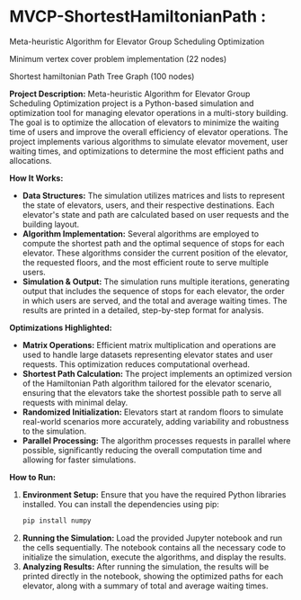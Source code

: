 # MVCP-ShortestHamiltonianPath :
Meta-heuristic Algorithm for Elevator Group Scheduling Optimization

Minimum vertex cover problem implementation (22 nodes)

Shortest hamiltonian Path Tree Graph (100 nodes)

**Project Description:**
Meta-heuristic Algorithm for Elevator Group Scheduling Optimization project is a Python-based simulation and optimization tool for managing elevator operations in a multi-story building. The goal is to optimize the allocation of elevators to minimize the waiting time of users and improve the overall efficiency of elevator operations. The project implements various algorithms to simulate elevator movement, user waiting times, and optimizations to determine the most efficient paths and allocations.

**How It Works:**
- **Data Structures:** The simulation utilizes matrices and lists to represent the state of elevators, users, and their respective destinations. Each elevator's state and path are calculated based on user requests and the building layout.
- **Algorithm Implementation:** Several algorithms are employed to compute the shortest path and the optimal sequence of stops for each elevator. These algorithms consider the current position of the elevator, the requested floors, and the most efficient route to serve multiple users.
- **Simulation & Output:** The simulation runs multiple iterations, generating output that includes the sequence of stops for each elevator, the order in which users are served, and the total and average waiting times. The results are printed in a detailed, step-by-step format for analysis.

**Optimizations Highlighted:**
- **Matrix Operations:** Efficient matrix multiplication and operations are used to handle large datasets representing elevator states and user requests. This optimization reduces computational overhead.
- **Shortest Path Calculation:** The project implements an optimized version of the Hamiltonian Path algorithm tailored for the elevator scenario, ensuring that the elevators take the shortest possible path to serve all requests with minimal delay.
- **Randomized Initialization:** Elevators start at random floors to simulate real-world scenarios more accurately, adding variability and robustness to the simulation.
- **Parallel Processing:** The algorithm processes requests in parallel where possible, significantly reducing the overall computation time and allowing for faster simulations.

**How to Run:**
1. **Environment Setup:** Ensure that you have the required Python libraries installed. You can install the dependencies using pip:
   ```bash
   pip install numpy
   ```
2. **Running the Simulation:** Load the provided Jupyter notebook and run the cells sequentially. The notebook contains all the necessary code to initialize the simulation, execute the algorithms, and display the results.
3. **Analyzing Results:** After running the simulation, the results will be printed directly in the notebook, showing the optimized paths for each elevator, along with a summary of total and average waiting times.

